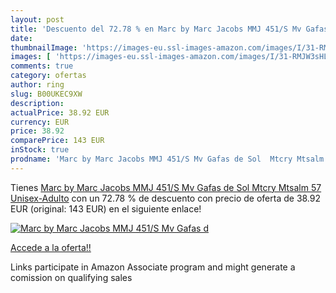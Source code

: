 ```yaml
---
layout: post
title: 'Descuento del 72.78 % en Marc by Marc Jacobs MMJ 451/S Mv Gafas d'
date: 
thumbnailImage: 'https://images-eu.ssl-images-amazon.com/images/I/31-RMJW3sHL._SL200_.jpg'
images: [ 'https://images-eu.ssl-images-amazon.com/images/I/31-RMJW3sHL._SL200_.jpg' ]
comments: true
category: ofertas
author: ring
slug: B00UKEC9XW
description:
actualPrice: 38.92 EUR
currency: EUR
price: 38.92
comparePrice: 143 EUR
inStock: true
prodname: 'Marc by Marc Jacobs MMJ 451/S Mv Gafas de Sol  Mtcry Mtsalm  57 Unisex-Adulto'
---
```


Tienes [Marc by Marc Jacobs MMJ 451/S Mv Gafas de Sol  Mtcry Mtsalm  57 Unisex-Adulto](https://www.amazon.es/dp/B00UKEC9XW/?tag=tolees-21) con un 72.78 % de descuento con precio de oferta de 38.92 EUR (original: 143 EUR) en el siguiente enlace!

[![Marc by Marc Jacobs MMJ 451/S Mv Gafas d](https://images-eu.ssl-images-amazon.com/images/I/31-RMJW3sHL._SL200_.jpg)](https://www.amazon.es/dp/B00UKEC9XW/?tag=tolees-21)

[Accede a la oferta!!](https://www.amazon.es/dp/B00UKEC9XW/?tag=tolees-21)

Links participate in Amazon Associate program and might generate a comission on qualifying sales


